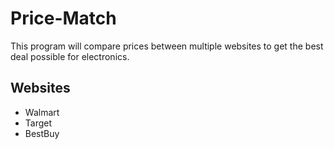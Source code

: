 # Price-Match
This program will compare prices between multiple websites to get the best deal possible for electronics.
## Websites
* Walmart
* Target
* BestBuy
